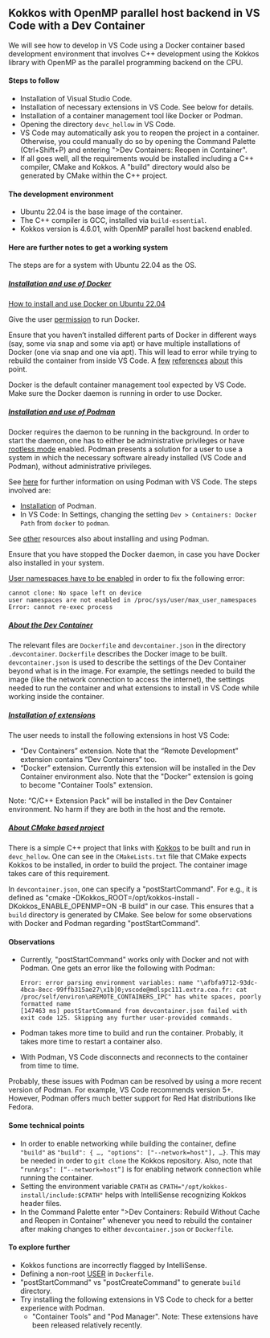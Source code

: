 ## Kokkos with OpenMP parallel host backend in VS Code with a Dev Container

We will see how to develop in VS Code using a Docker container based development environment that involves C++ development using the Kokkos library with OpenMP as the parallel programming backend on the CPU.

#### Steps to follow
* Installation of Visual Studio Code. 
* Installation of necessary extensions in VS Code. See below for details.
* Installation of a container management tool like Docker or Podman. 
* Opening the directory `devc_hellow` in VS Code.
* VS Code may automatically ask you to reopen the project in a container. Otherwise, you could manually do so by opening the Command Palette (Ctrl+Shift+P) and entering ">Dev Containers: Reopen in Container".
* If all goes well, all the requirements would be installed including a C++ compiler, CMake and Kokkos. A "build" directory would also be generated by CMake within the C++ project.

#### The development environment
* Ubuntu 22.04 is the base image of the container.
* The C++ compiler is GCC, installed via `build-essential`.
* Kokkos version is 4.6.01, with OpenMP parallel host backend enabled. 

#### Here are further notes to get a working system

The steps are for a system with Ubuntu 22.04 as the OS.

##### <ins>Installation and use of Docker
[How to install and use Docker on Ubuntu 22.04](https://www.digitalocean.com/community/tutorials/how-to-install-and-use-docker-on-ubuntu-22-04)

Give the user [permission](https://stackoverflow.com/questions/48957195/how-to-fix-docker-permission-denied) to run Docker.

Ensure that you haven’t installed different parts of Docker in different ways (say, some via snap and some via apt) or have multiple installations of Docker (one via snap and one via apt). This will lead to error while trying to rebuild the container from inside VS Code. A [few](https://forums.docker.com/t/can-not-stop-docker-container-permission-denied-error/41142) [references](https://stackoverflow.com/questions/47223280/docker-containers-can-not-be-stopped-or-removed-permission-denied-error) [about](https://stackoverflow.com/questions/71477749/error-response-from-daemon-cannot-kill-container-permission-denied-how-to-kil) this point. 

Docker is the default container management tool expected by VS Code. Make sure the Docker daemon is running in order to use Docker. 

##### <ins>Installation and use of Podman

Docker requires the daemon to be running in the background. In order to start the daemon, one has to either be administrative privileges or have [rootless mode](https://docs.docker.com/engine/security/rootless/) enabled. Podman presents a solution for a user to use a system in which the necessary software already installed (VS Code and Podman), without administrative privileges. 

See [here](https://code.visualstudio.com/remote/advancedcontainers/docker-options#_podman) for further information on using Podman with VS Code. The steps involved are:
* [Installation](https://podman.io/docs/installation) of Podman.
* In VS Code: In Settings, changing the setting `Dev > Containers: Docker Path` from `docker` to `podman`. 

See [other](https://phoenixnap.com/kb/install-podman-on-ubuntu) resources also about installing and using Podman.

Ensure that you have stopped the Docker daemon, in case you have Docker also installed in your system.

[User namespaces have to be enabled](https://stackoverflow.com/questions/56296932/run-privileged-podman-without-sudo-and-without-usernamespace/) in order to fix the following error:

    cannot clone: No space left on device
    user namespaces are not enabled in /proc/sys/user/max_user_namespaces
    Error: cannot re-exec process

##### <ins>About the Dev Container

The relevant files are `Dockerfile` and `devcontainer.json` in the directory `.devcontainer`. `Dockerfile` describes the Docker image to be built. `devcontainer.json` is used to describe the settings of the Dev Container beyond what is in the image. For example, the settings needed to build the image (like the network connection to access the internet), the settings needed to run the container and what extensions to install in VS Code while working inside the container.

##### <ins>Installation of extensions

The user needs to install the following extensions in host VS Code:
* “Dev Containers” extension. Note that the “Remote Development” extension contains “Dev Containers” too.
* “Docker” extension. Currently this extension will be installed in the Dev Container environment also. Note that the "Docker" extension is going to become "Container Tools" extension.

Note: “C/C++ Extension Pack” will be installed in the Dev Container environment. No harm if they are both in the host and the remote.

##### <ins>About CMake based project

There is a simple C++ project that links with [Kokkos](https://cexa-project.org/news/2025-03-19-ninth-kokkos-tea-time/) to be built and run in `devc_hellow`. One can see in the `CMakeLists.txt` file that CMake expects Kokkos to be installed, in order to build the project. The container image takes care of this requirement.

In `devcontainer.json`, one can specify a "postStartCommand". For e.g., it is defined as "cmake -DKokkos_ROOT=/opt/kokkos-install -DKokkos_ENABLE_OPENMP=ON -B build" in our case. This ensures that a `build` directory is generated by CMake. See below for some observations with Docker and Podman regarding "postStartCommand". 

#### Observations

* Currently, "postStartCommand" works only with Docker and not with Podman. One gets an error like the following with Podman:

      Error: error parsing environment variables: name "\afbfa9712-93dc-4bca-8ecc-99ffb315ae27\x1b]0;vscode@mdlspc111.extra.cea.fr: cat /proc/self/environ\aREMOTE_CONTAINERS_IPC" has white spaces, poorly formatted name
      [147463 ms] postStartCommand from devcontainer.json failed with exit code 125. Skipping any further user-provided commands.
* Podman takes more time to build and run the container. Probably, it takes more time to restart a container also.
* With Podman, VS Code disconnects and reconnects to the container from time to time.

Probably, these issues with Podman can be resolved by using a more recent version of Podman. For example, VS Code recommends version 5+. However, Podman offers much better support for Red Hat distributions like Fedora. 

#### Some technical points
* In order to enable networking while building the container, define `"build"` as `"build": { …, "options": ["--network=host"], …}`. This may be needed in order to `git clone` the Kokkos repository.  Also, note that `“runArgs”: [“--network=host”]` is for enabling network connection while running the container.
* Setting the environment variable `CPATH` as `CPATH="/opt/kokkos-install/include:$CPATH"` helps with IntelliSense recognizing Kokkos header files.
* In the Command Palette enter ">Dev Containers: Rebuild Without Cache and Reopen in Container" whenever you need to rebuild the container after making changes to either `devcontainer.json` or `Dockerfile`.

#### To explore further
* Kokkos functions are incorrectly flagged by IntelliSense.
* Defining a non-root [USER](https://www.docker.com/blog/understanding-the-docker-user-instruction/) in `Dockerfile`.
* "postStartCommand" vs "postCreateCommand" to generate `build` directory.
* Try installing the following extensions in VS Code to check for a better experience with Podman.
  * "Container Tools" and "Pod Manager". Note: These extensions have been released relatively recently.
